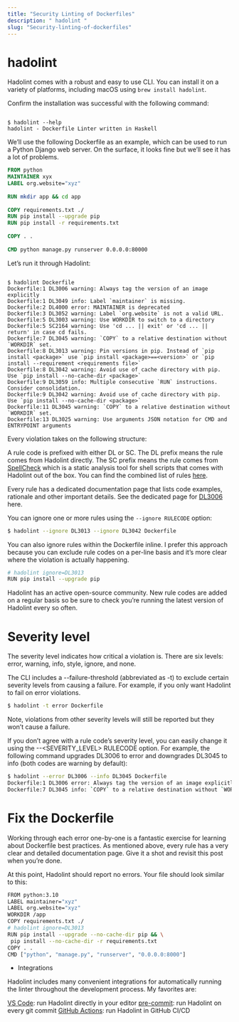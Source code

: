 ```yaml
---
title: "Security Linting of Dockerfiles"
description: " hadolint "
slug: "Security-linting-of-dockerfiles"
---
```



# hadolint

Hadolint comes with a robust and easy to use CLI. You can install it on a variety of platforms, including macOS using `brew install hadolint`.

Confirm the installation was successful with the following command:

```

$ hadolint --help
hadolint - Dockerfile Linter written in Haskell

```
We’ll use the following Dockerfile as an example, which can be used to run a Python Django web server. On the surface, it looks fine but we’ll see it has a lot of problems.

```Dockerfile
FROM python
MAINTAINER xyx
LABEL org.website="xyz"
 
RUN mkdir app && cd app
 
COPY requirements.txt ./
RUN pip install --upgrade pip
RUN pip install -r requirements.txt
 
COPY . .
 
CMD python manage.py runserver 0.0.0.0:80000


```

Let’s run it through Hadolint:

```bsh

$ hadolint Dockerfile
Dockerfile:1 DL3006 warning: Always tag the version of an image explicitly
Dockerfile:1 DL3049 info: Label `maintainer` is missing.
Dockerfile:2 DL4000 error: MAINTAINER is deprecated
Dockerfile:3 DL3052 warning: Label `org.website` is not a valid URL.
Dockerfile:5 DL3003 warning: Use WORKDIR to switch to a directory
Dockerfile:5 SC2164 warning: Use 'cd ... || exit' or 'cd ... || return' in case cd fails.
Dockerfile:7 DL3045 warning: `COPY` to a relative destination without `WORKDIR` set.
Dockerfile:8 DL3013 warning: Pin versions in pip. Instead of `pip install <package>` use `pip install <package>==<version>` or `pip install --requirement <requirements file>`
Dockerfile:8 DL3042 warning: Avoid use of cache directory with pip. Use `pip install --no-cache-dir <package>`
Dockerfile:9 DL3059 info: Multiple consecutive `RUN` instructions. Consider consolidation.
Dockerfile:9 DL3042 warning: Avoid use of cache directory with pip. Use `pip install --no-cache-dir <package>`
Dockerfile:11 DL3045 warning: `COPY` to a relative destination without `WORKDIR` set.
Dockerfile:13 DL3025 warning: Use arguments JSON notation for CMD and ENTRYPOINT arguments

```

Every violation takes on the following structure:

A rule code is prefixed with either DL or SC. The DL prefix means the rule comes from Hadolint directly. The SC prefix means the rule comes from [SpellCheck](https://github.com/koalaman/shellcheck) which is a static analysis tool for shell scripts that comes with Hadolint out of the box. You can find the combined list of rules [here](https://github.com/hadolint/hadolint#rules).

Every rule has a dedicated documentation page that lists code examples, rationale and other important details. See the dedicated page for [DL3006](https://github.com/hadolint/hadolint/wiki/DL3006) here.

You can ignore one or more rules using the `--ignore RULECODE` option:

```bash
$ hadolint --ignore DL3013 --ignore DL3042 Dockerfile

```
You can also ignore rules within the Dockerfile inline. I prefer this approach because you can exclude rule codes on a per-line basis and it’s more clear where the violation is actually happening.

```bash
# hadolint ignore=DL3013
RUN pip install --upgrade pip
```

Hadolint has an active open-source community. New rule codes are added on a regular basis so be sure to check you’re running the latest version of Hadolint every so often.

# Severity level


The severity level indicates how critical a violation is. There are six levels: error, warning, info, style, ignore, and none.

The CLI includes a --failure-threshold (abbreviated as -t) to exclude certain severity levels from causing a failure. For example, if you only want Hadolint to fail on error violations.

```bash
$ hadolint -t error Dockerfile

```
Note, violations from other severity levels will still be reported but they won’t cause a failure.

If you don’t agree with a rule code’s severity level, you can easily change it using the --<SEVERITY_LEVEL> RULECODE option. For example, the following command upgrades DL3006 to error and downgrades DL3045 to info (both codes are warning by default):

```bash
$ hadolint --error DL3006 --info DL3045 Dockerfile
Dockerfile:1 DL3006 error: Always tag the version of an image explicitly
Dockerfile:7 DL3045 info: `COPY` to a relative destination without `WORKDIR` set.

```

# Fix the Dockerfile

Working through each error one-by-one is a fantastic exercise for learning about Dockerfile best practices. As mentioned above, every rule has a very clear and detailed documentation page. Give it a shot and revisit this post when you’re done.

At this point, Hadolint should report no errors. Your file should look similar to this:

```bash
FROM python:3.10
LABEL maintainer="xyz"
LABEL org.website="xyz"
WORKDIR /app
COPY requirements.txt ./
# hadolint ignore=DL3013
RUN pip install --upgrade --no-cache-dir pip && \
 pip install --no-cache-dir -r requirements.txt
COPY . .
CMD ["python", "manage.py", "runserver", "0.0.0.0:8000"]

```

- Integrations

Hadolint includes many convenient integrations for automatically running the linter throughout the development process. My favorites are:

[VS Code](https://github.com/hadolint/hadolint/blob/master/docs/INTEGRATION.md#vs-code): run Hadolint directly in your editor
[pre-commit](https://github.com/hadolint/hadolint/blob/master/docs/INTEGRATION.md#pre-commit): run Hadolint on every git commit
[GitHub Actions](https://github.com/hadolint/hadolint/blob/master/docs/INTEGRATION.md#github-actions): run Hadolint in GitHub CI/CD
